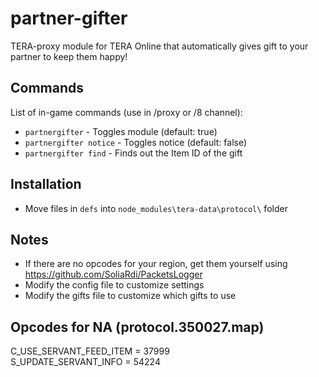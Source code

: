 # partner-gifter
TERA-proxy module for TERA Online that automatically gives gift to your partner to keep them happy!

## Commands
List of in-game commands (use in /proxy or /8 channel):  
- `partnergifter` - Toggles module (default: true)
- `partnergifter notice` - Toggles notice (default: false)
- `partnergifter find` - Finds out the Item ID of the gift

## Installation
- Move files in `defs` into `node_modules\tera-data\protocol\` folder

## Notes
- If there are no opcodes for your region, get them yourself using https://github.com/SoliaRdi/PacketsLogger
- Modify the config file to customize settings
- Modify the gifts file to customize which gifts to use

## Opcodes for NA (protocol.350027.map)
C_USE_SERVANT_FEED_ITEM = 37999  
S_UPDATE_SERVANT_INFO = 54224